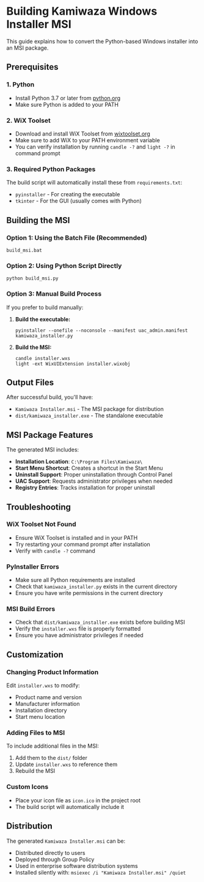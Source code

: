 # Building Kamiwaza Windows Installer MSI

This guide explains how to convert the Python-based Windows installer into an MSI package.

## Prerequisites

### 1. Python
- Install Python 3.7 or later from [python.org](https://python.org)
- Make sure Python is added to your PATH

### 2. WiX Toolset
- Download and install WiX Toolset from [wixtoolset.org](https://wixtoolset.org/releases/)
- Make sure to add WiX to your PATH environment variable
- You can verify installation by running `candle -?` and `light -?` in command prompt

### 3. Required Python Packages
The build script will automatically install these from `requirements.txt`:
- `pyinstaller` - For creating the executable
- `tkinter` - For the GUI (usually comes with Python)

## Building the MSI

### Option 1: Using the Batch File (Recommended)
```batch
build_msi.bat
```

### Option 2: Using Python Script Directly
```batch
python build_msi.py
```

### Option 3: Manual Build Process
If you prefer to build manually:

1. **Build the executable:**
   ```batch
   pyinstaller --onefile --noconsole --manifest uac_admin.manifest kamiwaza_installer.py
   ```

2. **Build the MSI:**
   ```batch
   candle installer.wxs
   light -ext WixUIExtension installer.wixobj
   ```

## Output Files

After successful build, you'll have:
- `Kamiwaza Installer.msi` - The MSI package for distribution
- `dist/kamiwaza_installer.exe` - The standalone executable

## MSI Package Features

The generated MSI includes:
- **Installation Location**: `C:\Program Files\Kamiwaza\`
- **Start Menu Shortcut**: Creates a shortcut in the Start Menu
- **Uninstall Support**: Proper uninstallation through Control Panel
- **UAC Support**: Requests administrator privileges when needed
- **Registry Entries**: Tracks installation for proper uninstall

## Troubleshooting

### WiX Toolset Not Found
- Ensure WiX Toolset is installed and in your PATH
- Try restarting your command prompt after installation
- Verify with `candle -?` command

### PyInstaller Errors
- Make sure all Python requirements are installed
- Check that `kamiwaza_installer.py` exists in the current directory
- Ensure you have write permissions in the current directory

### MSI Build Errors
- Check that `dist/kamiwaza_installer.exe` exists before building MSI
- Verify the `installer.wxs` file is properly formatted
- Ensure you have administrator privileges if needed

## Customization

### Changing Product Information
Edit `installer.wxs` to modify:
- Product name and version
- Manufacturer information
- Installation directory
- Start menu location

### Adding Files to MSI
To include additional files in the MSI:
1. Add them to the `dist/` folder
2. Update `installer.wxs` to reference them
3. Rebuild the MSI

### Custom Icons
- Place your icon file as `icon.ico` in the project root
- The build script will automatically include it

## Distribution

The generated `Kamiwaza Installer.msi` can be:
- Distributed directly to users
- Deployed through Group Policy
- Used in enterprise software distribution systems
- Installed silently with: `msiexec /i "Kamiwaza Installer.msi" /quiet` 